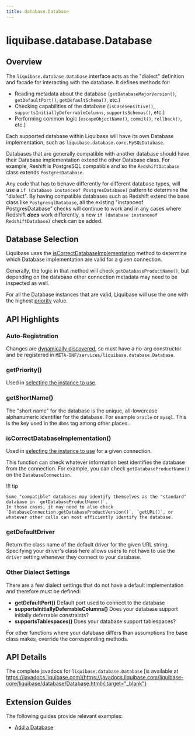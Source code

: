 ```yaml
---
title: database.Database
---
```


# liquibase.database.Database

## Overview

The `liquibase.database.Database` interface acts as the "dialect" definition and facade for interacting with the database. It defines methods for:

- Reading metadata about the database (`getDatabaseMajorVersion()`, `getDefaultPort()`, `getDefaultSchema()`, etc.)
- Checking capabilities of the database (`isCaseSensitive()`, `supportsInitiallyDeferrableColumns`, `supportsSchemas()`, etc.)
- Performing common logic (`escapeObjectName()`, `commit()`, `rollback()`, etc.)

Each supported database within Liquibase will have its own Database implementation, such as `liquibase.database.core.MySQLDatabase`.

Databases that are generally compatible with another database should have their Database implementation extend the other Database class. 
For example, Reshift is PostgreSQL compatible and so the `RedshiftDatabase` class extends `PostgresDatabase`. 

Any code that has to behave differently for different database types, will use a `if (database instanceof PostgresDatabase)` pattern to determine the "dialect". 
By having compatible databases such as Redshift extend the base class like `PostgresqlDatabase`, all the existing "instanceof PostgresDatabase" checks will continue to work
and in any cases where Redshift **_does_** work differently, a new `if (database instanceof RedshiftDatabase)` check can be added.

## Database Selection

Liquibase uses the [isCorrectDatabaseImplementation](#iscorrectdatabaseimplementation) method to determine which Database implementation are valid for a given connection.

Generally, the logic in that method will check `getDatabaseProductName()`, but depending on the database other connection metadata may need to be inspected as well.

For all the Database instances that are valid, Liquibase will use the one with the highest [priority](../architecture/service-discovery.md) value. 

## API Highlights

### Auto-Registration

Changes are [dynamically discovered](../architecture/service-discovery.md), so must have a no-arg constructor and be registered in `META-INF/services/liquibase.database.Database`.

### getPriority()

Used in [selecting the instance to use](#database-selection).

### getShortName()

The "short name" for the database is the unique, all-lowercase alphanumeric identifier for the database. For example `oracle` or `mysql`.
This is the key used in the `dbms` tag among other places.

### isCorrectDatabaseImplementation()

Used in [selecting the instance to use](#database-selection) for a given connection.

This function can check whatever information best identifies the database from the connection. For example, you can check `getDatabaseProductName()` on the `DatabaseConnection`.

!!! tip

    Some "compatible" databases may identify themselves as the "standard" database in `getDatabaseProductName()`. 
    In those cases, it may need to also check `DatabaseConnection.getDatabaseProductVersion()`, `getURL()`, or whatever other calls can most efficiently identify the database.

### getDefaultDriver

Return the class name of the default driver for the given URL string. Specifying your driver's class here allows users to not have to use the `driver` setting whenever they connect to your database.

### Other Dialect Settings

There are a few dialect settings that do not have a default implementation and therefore must be defined:

- **getDefaultPort()** Default port used to connect to the database
- **supportsInitiallyDeferrableColumns()** Does your database support initially deferrable constraints?
- **supportsTablespaces()** Does your database support tablespaces?

For other functions where your database differs than assumptions the base class makes, override the corresponding methods.

## API Details

The complete javadocs for `liquibase.database.Database` [is available at https://javadocs.liquibase.com](https://javadocs.liquibase.com/liquibase-core/liquibase/database/Database.html){:target="_blank"}

## Extension Guides

The following guides provide relevant examples:

- [Add a Database](../../extensions-integrations/extension-guides/add-a-database/index.md)